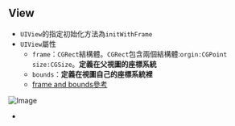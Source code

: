 

## View
- `UIView`的指定初始化方法為`initWithFrame`
- `UIView`屬性
  * `frame`：`CGRect`結構體。`CGRect`包含兩個結構體:`orgin:CGPoint` `size:CGSize`。**定義在父視圖的座標系統**
  * `bounds`：**定義在視圖自己的座標系統裡**
  * [frame and bounds參考](http://sourcecodemania.com/views-and-drawing-iphone-development/)

![Image](http://sourcecodemania.com/wp-content/uploads/2012/08/frame-and-bounds.jpg)

-

